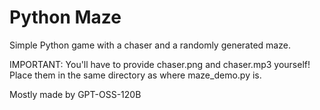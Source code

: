 # Python Maze

Simple Python game with a chaser and a randomly generated maze.

IMPORTANT: You'll have to provide chaser.png and chaser.mp3 yourself! Place them
in the same directory as where maze_demo.py is.

Mostly made by GPT-OSS-120B
